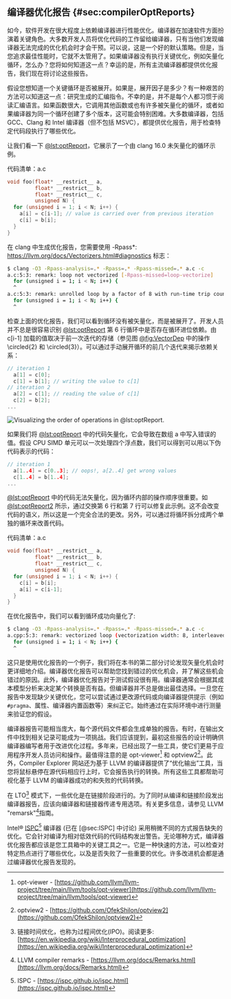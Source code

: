 ## 编译器优化报告 {#sec:compilerOptReports}

如今，软件开发在很大程度上依赖编译器进行性能优化。编译器在加速软件方面扮演着关键角色。大多数开发人员将优化代码的工作留给编译器，只有当他们发现编译器无法完成的优化机会时才会干预。可以说，这是一个好的默认策略。但是，当您追求最佳性能时，它就不太管用了。如果编译器没有执行关键优化，例如矢量化循环，怎么办？您将如何知道这一点？幸运的是，所有主流编译器都提供优化报告，我们现在将讨论这些报告。

假设您想知道一个关键循环是否被展开。如果是，展开因子是多少？有一种艰苦的方法可以知道这一点：研究生成的汇编指令。不幸的是，并不是每个人都习惯于阅读汇编语言。如果函数很大，它调用其他函数或也有许多被矢量化的循环，或者如果编译器为同一个循环创建了多个版本，这可能会特别困难。大多数编译器，包括 GCC、Clang 和 Intel 编译器（但不包括 MSVC），都提供优化报告，用于检查特定代码段执行了哪些优化。

让我们看一下 [@lst:optReport](#optReport)，它展示了一个由 clang 16.0 未矢量化的循环示例。

代码清单：a.c <div id="optReport"></div>

```cpp
void foo(float* __restrict__ a, 
         float* __restrict__ b, 
         float* __restrict__ c,
         unsigned N) {
  for (unsigned i = 1; i < N; i++) {
    a[i] = c[i-1]; // value is carried over from previous iteration
    c[i] = b[i];
  }
}
```

在 clang 中生成优化报告，您需要使用 -Rpass*: https://llvm.org/docs/Vectorizers.html#diagnostics 标志：

```bash
$ clang -O3 -Rpass-analysis=.* -Rpass=.* -Rpass-missed=.* a.c -c
a.c:5:3: remark: loop not vectorized [-Rpass-missed=loop-vectorize]
  for (unsigned i = 1; i < N; i++) {
  ^
a.c:5:3: remark: unrolled loop by a factor of 8 with run-time trip count [-Rpass=loop-unroll]
  for (unsigned i = 1; i < N; i++) {
  ^
```

检查上面的优化报告，我们可以看到循环没有被矢量化，而是被展开了。开发人员并不总是很容易识别 [@lst:optReport](#optReport) 第 6 行循环中是否存在循环进位依赖。由 c[i-1] 加载的值取决于前一次迭代的存储（参见图 [@fig:VectorDep](#VectorDep) 中的操作 \circled{2} 和 \circled{3}）。可以通过手动展开循环的前几个迭代来揭示依赖关系：

```cpp
// iteration 1
  a[1] = c[0];
  c[1] = b[1]; // writing the value to c[1]
// iteration 2
  a[2] = c[1]; // reading the value of c[1]
  c[2] = b[2];
...
```

![Visualizing the order of operations in [@lst:optReport](#optReport).](https://raw.githubusercontent.com/dendibakh/perf-book/main/img/perf-analysis/VectorDep.png)<div id="VectorDep"></div>

如果我们将 [@lst:optReport](#optReport) 中的代码矢量化，它会导致在数组 a 中写入错误的值。假设 CPU SIMD 单元可以一次处理四个浮点数，我们可以得到可以用以下伪代码表示的代码：
```cpp
// iteration 1
  a[1..4] = c[0..3]; // oops!, a[2..4] get wrong values
  c[1..4] = b[1..4]; 
...
```

[@lst:optReport](#optReport) 中的代码无法矢量化，因为循环内部的操作顺序很重要。如 [@lst:optReport2](#optReport2) 所示，通过交换第 6 行和第 7 行可以修复此示例。这不会改变代码的语义，所以这是一个完全合法的更改。另外，可以通过将循环拆分成两个单独的循环来改善代码。

代码清单：a.c  <div id="optReport2"></div>

```cpp
void foo(float* __restrict__ a, 
         float* __restrict__ b, 
         float* __restrict__ c,
         unsigned N) {
  for (unsigned i = 1; i < N; i++) {
    c[i] = b[i];
    a[i] = c[i-1];
  }
}
```

在优化报告中，我们可以看到循环成功向量化了:

```bash
$ clang -O3 -Rpass-analysis=.* -Rpass=.* -Rpass-missed=.* a.c -c
a.cpp:5:3: remark: vectorized loop (vectorization width: 8, interleaved count: 4) [-Rpass=loop-vectorize]
  for (unsigned i = 1; i < N; i++) {
  ^
```

这只是使用优化报告的一个例子，我们将在本书的第二部分讨论发现矢量化机会时更详细地介绍。编译器优化报告可以帮助您找到错过的优化机会，并了解这些机会错过的原因。此外，编译器优化报告对于测试假设很有用。编译器通常会根据其成本模型分析来决定某个转换是否有益。但编译器并不总是做出最佳选择。一旦您在报告中发现缺少关键优化，您可以尝试通过更改源代码或向编译器提供提示（例如 `#pragma`、属性、编译器内置函数等）来纠正它。始终通过在实际环境中进行测量来验证您的假设。

编译器报告可能相当庞大，每个源代码文件都会生成单独的报告。有时，在输出文件中找到相关记录可能成为一项挑战。我们应该提到，最初这些报告的设计明确供编译器编写者用于改进优化过程。多年来，已经出现了一些工具，使它们更易于应用程序开发人员访问和操作。最值得注意的是 opt-viewer[^7] 和 optview2[^8]。此外，Compiler Explorer 网站还为基于 LLVM 的编译器提供了“优化输出”工具，当您将鼠标悬停在源代码相应行上时，它会报告执行的转换。所有这些工具都帮助可视化基于 LLVM 的编译器成功的和失败的代码转换。

在 LTO[^5] 模式下，一些优化是在链接阶段进行的。为了同时从编译和链接阶段发出编译器报告，应该向编译器和链接器传递专用选项。有关更多信息，请参见 LLVM "remarsk"[^6]指南。

Intel® [ISPC](https://ispc.github.io/ispc.html)[^3] 编译器 (已在 [@sec:ISPC] 中讨论) 采用稍微不同的方式报告缺失的优化。它会针对编译为相对低效代码的代码结构发出警告。无论哪种方式，编译器优化报告都应该是您工具箱中的关键工具之一。它是一种快速的方法，可以检查对特定热点进行了哪些优化，以及是否失败了一些重要的优化。许多改进机会都是通过编译器优化报告发现的。

[^1]: 使用编译器优化指令 - [https://easyperf.net/blog/2017/11/09/Multiversioning_by_trip_counts](https://easyperf.net/blog/2017/11/09/Multiversioning_by_trip_counts)
[^3]: ISPC - [https://ispc.github.io/ispc.html](https://ispc.github.io/ispc.html)
[^5]: 链接时间优化，也称为过程间优化(IPO)。阅读更多: [https://en.wikipedia.org/wiki/Interprocedural_optimization](https://en.wikipedia.org/wiki/Interprocedural_optimization)
[^6]: LLVM compiler remarks - [https://llvm.org/docs/Remarks.html](https://llvm.org/docs/Remarks.html)
[^7]: opt-viewer - [https://github.com/llvm/llvm-project/tree/main/llvm/tools/opt-viewer](https://github.com/llvm/llvm-project/tree/main/llvm/tools/opt-viewer)
[^8]: optview2 - [https://github.com/OfekShilon/optview2](https://github.com/OfekShilon/optview2)
